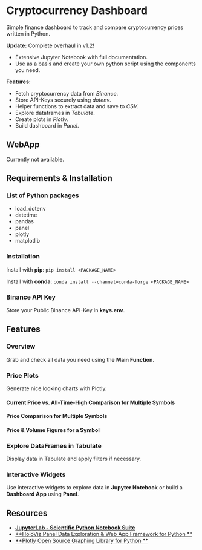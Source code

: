 # Cryptocurrency Dashboard

Simple finance dashboard to track and compare cryptocurrency prices written in Python.

**Update:**
Complete overhaul in v1.2!
- Extensive Jupyter Notebook with full documentation.
- Use as a basis and create your own python script using the components you need.

**Features:**
- Fetch cryptocurrency data from *Binance*.
- Store API-Keys securely using *dotenv*.
- Helper functions to extract data and save to *CSV*.
- Explore dataframes in *Tabulate*.
- Create plots in *Plotly*.
- Build dashboard in *Panel*.

## WebApp

Currently not available.

## Requirements & Installation

### List of Python packages

- load_dotenv
- datetime
- pandas
- panel
- plotly
- matplotlib

### Installation

Install with **pip**:
``pip install <PACKAGE_NAME>``

Install with **conda**:
``conda install --channel=conda-forge <PACKAGE_NAME>``

### Binance API Key

Store your Public Binance API-Key in **keys.env**.

## Features

### Overview

Grab and check all data you need using the **Main Function**.

### Price Plots

Generate nice looking charts with Plotly.

#### Current Price vs. All-Time-High Comparison for Multiple Symbols

#### Price Comparison for Multiple Symbols

#### Price & Volume Figures for a Symbol

### Explore DataFrames in Tabulate

Display data in Tabulate and apply filters if necessary.

### Interactive Widgets

Use interactive widgets to explore data in **Jupyter Notebook** or build a **Dashboard App** using **Panel**.

## Resources

- [**JupyterLab - Scientific Python Notebook Suite**](https://jupyter.org/)
- [**HoloViz Panel Data Exploration & Web App Framework for Python **](https://panel.holoviz.org/index.html)
- [**Plotly Open Source Graphing Library for Python **](https://plotly.com/python/)
